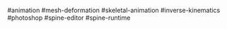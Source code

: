 #animation #mesh-deformation #skeletal-animation #inverse-kinematics
#photoshop #spine-editor #spine-runtime